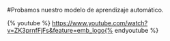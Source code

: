 #Probamos nuestro modelo de aprendizaje automático.

{% youtube %} https://www.youtube.com/watch?v=ZK3prnfFjFs&feature=emb_logo{% endyoutube %} 

